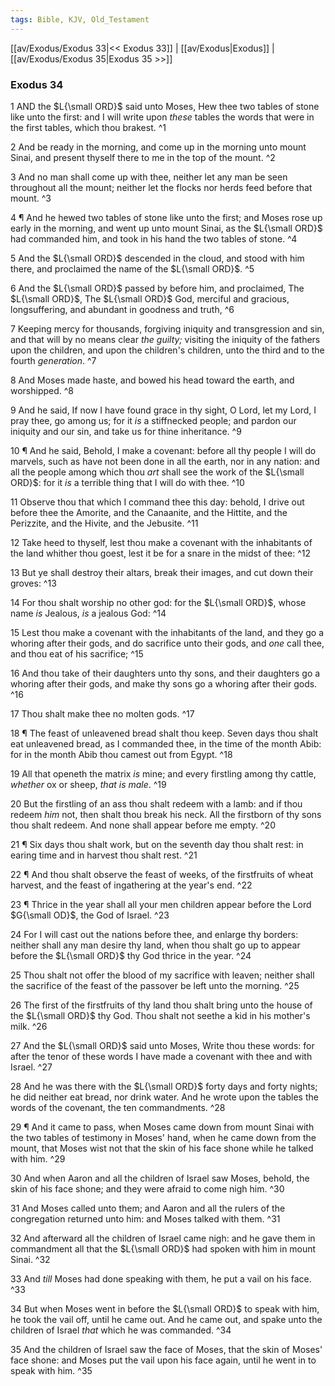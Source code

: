 ```yaml
---
tags: Bible, KJV, Old_Testament
---
```


[[av/Exodus/Exodus 33|<< Exodus 33]] | [[av/Exodus|Exodus]] | [[av/Exodus/Exodus 35|Exodus 35 >>]]

### Exodus 34

1 AND the $L{\small ORD}$ said unto Moses, Hew thee two tables of stone like unto the first: and I will write upon _these_ tables the words that were in the first tables, which thou brakest. ^1

2 And be ready in the morning, and come up in the morning unto mount Sinai, and present thyself there to me in the top of the mount. ^2

3 And no man shall come up with thee, neither let any man be seen throughout all the mount; neither let the flocks nor herds feed before that mount. ^3

4 ¶ And he hewed two tables of stone like unto the first; and Moses rose up early in the morning, and went up unto mount Sinai, as the $L{\small ORD}$ had commanded him, and took in his hand the two tables of stone. ^4

5 And the $L{\small ORD}$ descended in the cloud, and stood with him there, and proclaimed the name of the $L{\small ORD}$. ^5

6 And the $L{\small ORD}$ passed by before him, and proclaimed, The $L{\small ORD}$, The $L{\small ORD}$ God, merciful and gracious, longsuffering, and abundant in goodness and truth, ^6

7 Keeping mercy for thousands, forgiving iniquity and transgression and sin, and that will by no means clear _the_ _guilty;_ visiting the iniquity of the fathers upon the children, and upon the children's children, unto the third and to the fourth _generation_. ^7

8 And Moses made haste, and bowed his head toward the earth, and worshipped. ^8

9 And he said, If now I have found grace in thy sight, O Lord, let my Lord, I pray thee, go among us; for it _is_ a stiffnecked people; and pardon our iniquity and our sin, and take us for thine inheritance. ^9

10 ¶ And he said, Behold, I make a covenant: before all thy people I will do marvels, such as have not been done in all the earth, nor in any nation: and all the people among which thou _art_ shall see the work of the $L{\small ORD}$: for it _is_ a terrible thing that I will do with thee. ^10

11 Observe thou that which I command thee this day: behold, I drive out before thee the Amorite, and the Canaanite, and the Hittite, and the Perizzite, and the Hivite, and the Jebusite. ^11

12 Take heed to thyself, lest thou make a covenant with the inhabitants of the land whither thou goest, lest it be for a snare in the midst of thee: ^12

13 But ye shall destroy their altars, break their images, and cut down their groves: ^13

14 For thou shalt worship no other god: for the $L{\small ORD}$, whose name _is_ Jealous, _is_ a jealous God: ^14

15 Lest thou make a covenant with the inhabitants of the land, and they go a whoring after their gods, and do sacrifice unto their gods, and _one_ call thee, and thou eat of his sacrifice; ^15

16 And thou take of their daughters unto thy sons, and their daughters go a whoring after their gods, and make thy sons go a whoring after their gods. ^16

17 Thou shalt make thee no molten gods. ^17

18 ¶ The feast of unleavened bread shalt thou keep. Seven days thou shalt eat unleavened bread, as I commanded thee, in the time of the month Abib: for in the month Abib thou camest out from Egypt. ^18

19 All that openeth the matrix _is_ mine; and every firstling among thy cattle, _whether_ ox or sheep, _that_ _is_ _male_. ^19

20 But the firstling of an ass thou shalt redeem with a lamb: and if thou redeem _him_ not, then shalt thou break his neck. All the firstborn of thy sons thou shalt redeem. And none shall appear before me empty. ^20

21 ¶ Six days thou shalt work, but on the seventh day thou shalt rest: in earing time and in harvest thou shalt rest. ^21

22 ¶ And thou shalt observe the feast of weeks, of the firstfruits of wheat harvest, and the feast of ingathering at the year's end. ^22

23 ¶ Thrice in the year shall all your men children appear before the Lord $G{\small OD}$, the God of Israel. ^23

24 For I will cast out the nations before thee, and enlarge thy borders: neither shall any man desire thy land, when thou shalt go up to appear before the $L{\small ORD}$ thy God thrice in the year. ^24

25 Thou shalt not offer the blood of my sacrifice with leaven; neither shall the sacrifice of the feast of the passover be left unto the morning. ^25

26 The first of the firstfruits of thy land thou shalt bring unto the house of the $L{\small ORD}$ thy God. Thou shalt not seethe a kid in his mother's milk. ^26

27 And the $L{\small ORD}$ said unto Moses, Write thou these words: for after the tenor of these words I have made a covenant with thee and with Israel. ^27

28 And he was there with the $L{\small ORD}$ forty days and forty nights; he did neither eat bread, nor drink water. And he wrote upon the tables the words of the covenant, the ten commandments. ^28

29 ¶ And it came to pass, when Moses came down from mount Sinai with the two tables of testimony in Moses' hand, when he came down from the mount, that Moses wist not that the skin of his face shone while he talked with him. ^29

30 And when Aaron and all the children of Israel saw Moses, behold, the skin of his face shone; and they were afraid to come nigh him. ^30

31 And Moses called unto them; and Aaron and all the rulers of the congregation returned unto him: and Moses talked with them. ^31

32 And afterward all the children of Israel came nigh: and he gave them in commandment all that the $L{\small ORD}$ had spoken with him in mount Sinai. ^32

33 And _till_ Moses had done speaking with them, he put a vail on his face. ^33

34 But when Moses went in before the $L{\small ORD}$ to speak with him, he took the vail off, until he came out. And he came out, and spake unto the children of Israel _that_ which he was commanded. ^34

35 And the children of Israel saw the face of Moses, that the skin of Moses' face shone: and Moses put the vail upon his face again, until he went in to speak with him. ^35
